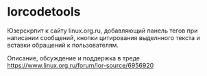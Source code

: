 # lorcodetools

Юзерскрпит к сайту linux.org.ru, добавляющий панель тегов при написании сообщений, кнопки цитирования выделнного текста и вставки обращений к пользователям.

Описание, обсуждение и поддержка в треде https://www.linux.org.ru/forum/lor-source/6956920
